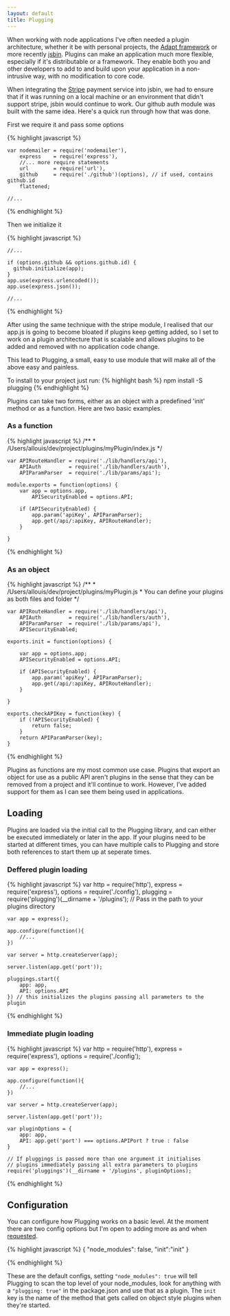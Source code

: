 ```yaml
---
layout: default
title: Plugging
---
```


When working with node applications I've often needed a plugin architecture, whether it be
with personal projects, the [Adapt framework](https://community.adaptlearning.org) or more recently
[jsbin](http://jsbin.com). Plugins can make an application much more flexible, especially if it's
distributable or a framework. They enable both you and other developers to add to and build 
upon your application in a non-intrusive way, with no modification to core code.

When integrating the [Stripe](http://stripe.com) payment service into jsbin, we had to ensure that
if it was running on a local machine or an environment that didn't support stripe, jsbin would 
continue to work. Our github auth module was built with the same idea. Here's a quick run through
how that was done.

First we require it and pass some options

{% highlight javascript %}
    
    var nodemailer = require('nodemailer'),
        express    = require('express'),
        //... more require statements
        url        = require('url'),
        github     = require('./github')(options), // if used, contains github.id
        flattened;

    //...
{% endhighlight %}

Then we initialize it

{% highlight javascript %}
    
    //...
    
    if (options.github && options.github.id) {
      github.initialize(app);
    }
    app.use(express.urlencoded());
    app.use(express.json());

    //...

{% endhighlight %}

After using the same technique with the stripe module, I realised that our app.js is going 
to become bloated if plugins keep getting added, so I set to work on a plugin architecture 
that is scalable and allows plugins to be added and removed with no application code change. 

This lead to Plugging, a small, easy to use module that will make all of the above easy
and painless.

To install to your project just run:
{% highlight bash %}
    npm install -S plugging
{% endhighlight %}

Plugins can take two forms, either as an object with a predefined 'init' method or as a function.
Here are two basic examples.

### As a function

{% highlight javascript %}
    /**
     *  /Users/allouis/dev/project/plugins/myPlugin/index.js
     */
    
    var APIRouteHandler = require('./lib/handlers/api'),
        APIAuth         = require('./lib/handlers/auth'),
        APIParamParser  = require('./lib/params/api');

    module.exports = function(options) {
        var app = options.app,
            APISecurityEnabled = options.API;

        if (APISecurityEnabled) {
            app.param('apiKey', APIParamParser);
            app.get(/api/:apiKey, APIRouteHandler); 
        }

    }

{% endhighlight %}

### As an object

{% highlight javascript %}
    /**
     *  /Users/allouis/dev/project/plugins/myPlugin.js
     *  You can define your plugins as both files and folder
     */

    var APIRouteHandler = require('./lib/handlers/api'),
        APIAuth         = require('./lib/handlers/auth'),
        APIParamParser  = require('./lib/params/api'),
        APISecurityEnabled;

    exports.init = function(options) {

        var app = options.app;
        APISecurityEnabled = options.API;

        if (APISecurityEnabled) {
            app.param('apiKey', APIParamParser);
            app.get(/api/:apiKey, APIRouteHandler); 
        }

    }

    exports.checkAPIKey = function(key) {
        if (!APISecurityEnabled) {
            return false;
        }
        return APIParamParser(key);
    }
    
{% endhighlight %}

Plugins as functions are my most common use case. Plugins that export an object for use as a public API
aren't plugins in the sense that they can be removed from a project and it'll continue to work. 
However, I've added support for them as I can see them being used in applications.

## Loading

Plugins are loaded via the initial call to the Plugging library, and can either be executed
immediately or later in the app. If your plugins need to be started at different times, you 
can have multiple calls to Plugging and store both references to start them up at seperate times.

### Deffered plugin loading

{% highlight javascript %}
    var http        = require('http'),
        express     = require('express'),
        options     = require('./config'),
        plugging    = require('plugging')(__dirname + '/plugins');
        // Pass in the path to your plugins directory
    
    var app = express();

    app.configure(function(){
        //...
    })

    var server = http.createServer(app);

    server.listen(app.get('port'));

    pluggings.start({
        app: app,
        API: options.API
    }) // this initializes the plugins passing all parameters to the plugin

{% endhighlight %}

### Immediate plugin loading

{% highlight javascript %}
    var http        = require('http'),
        express     = require('express'),
        options     = require('./config');
    
    var app = express();

    app.configure(function(){
        //...
    })

    var server = http.createServer(app);

    server.listen(app.get('port'));

    var pluginOptions = {
        app: app,
        API: app.get('port') === options.APIPort ? true : false
    }

    // If pluggings is passed more than one argument it initialises 
    // plugins immediately passing all extra parameters to plugins
    require('pluggings')(__dirname + '/plugins', pluginOptions);

{% endhighlight %}

## Configuration

You can configure how Plugging works on a basic level. At the moment there are two config options but 
I'm open to adding more as and when [requested](http://github.com/allouis/plugging/issues/new?title=Feature%20request).

{% highlight javascript %}
    {
        "node_modules": false,
        "init":"init"
    }

{% endhighlight %}

These are the default configs, setting `"node_modules": true` will tell Plugging to scan the top 
level of your node_modules, look for anything with a `"plugging: true"` in the package.json
and use that as a plugin. The `init` key is the name of the method that gets called on object 
style plugins when they're started.

